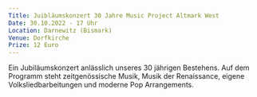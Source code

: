 ```yaml
---
Title: Juibläumskonzert 30 Jahre Music Project Altmark West
Date: 30.10.2022 - 17 Uhr
Location: Darnewitz (Bismark)
Venue: Dorfkirche
Prize: 12 Euro
---
```


Ein Jubiläumskonzert anlässlich unseres 30 jährigen Bestehens. Auf dem Programm steht zeitgenössische Musik, Musik der Renaissance, eigene Volksliedbarbeitungen und moderne Pop Arrangements.